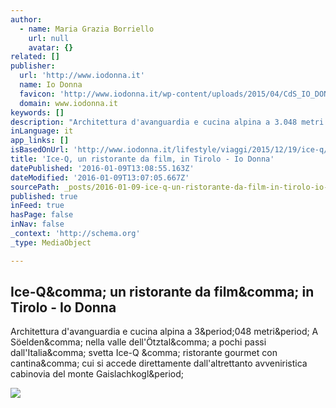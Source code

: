 ```yaml
---
author:
  - name: Maria Grazia Borriello
    url: null
    avatar: {}
related: []
publisher:
  url: 'http://www.iodonna.it'
  name: Io Donna
  favicon: 'http://www.iodonna.it/wp-content/uploads/2015/04/CdS_IO_DONNA_positivo1.png'
  domain: www.iodonna.it
keywords: []
description: "Architettura d'avanguardia e cucina alpina a 3.048 metri. A Söelden, nella valle dell'Ötztal, a pochi passi dall'Italia, svetta Ice-Q , ristorante gourmet con cantina, cui si accede direttamente dall'altrettanto avveniristica cabinovia del monte Gaislachkogl."
inLanguage: it
app_links: []
isBasedOnUrl: 'http://www.iodonna.it/lifestyle/viaggi/2015/12/19/ice-q/?refresh_ce-cp'
title: 'Ice-Q, un ristorante da film, in Tirolo - Io Donna'
datePublished: '2016-01-09T13:08:55.163Z'
dateModified: '2016-01-09T13:07:05.667Z'
sourcePath: _posts/2016-01-09-ice-q-un-ristorante-da-film-in-tirolo-io-donna.md
published: true
inFeed: true
hasPage: false
inNav: false
_context: 'http://schema.org'
_type: MediaObject

---
```

<article style=""><h1>Ice-Q&amp;comma; un ristorante da film&amp;comma; in Tirolo - Io Donna</h1><p>Architettura d'avanguardia e cucina alpina a 3&amp;period;048 metri&amp;period; A Söelden&amp;comma; nella valle dell'Ötztal&amp;comma; a pochi passi dall'Italia&amp;comma; svetta Ice-Q &amp;comma; ristorante gourmet con cantina&amp;comma; cui si accede direttamente dall'altrettanto avveniristica cabinovia del monte Gaislachkogl&amp;period;</p><img src="http://www.iodonna.it/wp-content/uploads/2015/12/locale-ice-q-slider.jpg" /></article>